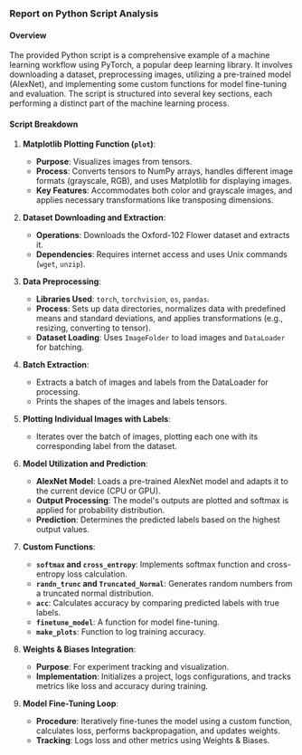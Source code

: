 ### Report on Python Script Analysis

#### Overview
The provided Python script is a comprehensive example of a machine learning workflow using PyTorch, a popular deep learning library. It involves downloading a dataset, preprocessing images, utilizing a pre-trained model (AlexNet), and implementing some custom functions for model fine-tuning and evaluation. The script is structured into several key sections, each performing a distinct part of the machine learning process.

#### Script Breakdown

1. **Matplotlib Plotting Function (`plot`)**:
   - **Purpose**: Visualizes images from tensors.
   - **Process**: Converts tensors to NumPy arrays, handles different image formats (grayscale, RGB), and uses Matplotlib for displaying images.
   - **Key Features**: Accommodates both color and grayscale images, and applies necessary transformations like transposing dimensions.

2. **Dataset Downloading and Extraction**:
   - **Operations**: Downloads the Oxford-102 Flower dataset and extracts it.
   - **Dependencies**: Requires internet access and uses Unix commands (`wget`, `unzip`).

3. **Data Preprocessing**:
   - **Libraries Used**: `torch`, `torchvision`, `os`, `pandas`.
   - **Process**: Sets up data directories, normalizes data with predefined means and standard deviations, and applies transformations (e.g., resizing, converting to tensor).
   - **Dataset Loading**: Uses `ImageFolder` to load images and `DataLoader` for batching.

4. **Batch Extraction**:
   - Extracts a batch of images and labels from the DataLoader for processing.
   - Prints the shapes of the images and labels tensors.

5. **Plotting Individual Images with Labels**:
   - Iterates over the batch of images, plotting each one with its corresponding label from the dataset.

6. **Model Utilization and Prediction**:
   - **AlexNet Model**: Loads a pre-trained AlexNet model and adapts it to the current device (CPU or GPU).
   - **Output Processing**: The model's outputs are plotted and softmax is applied for probability distribution.
   - **Prediction**: Determines the predicted labels based on the highest output values.

7. **Custom Functions**:
   - **`softmax` and `cross_entropy`**: Implements softmax function and cross-entropy loss calculation.
   - **`randn_trunc` and `Truncated_Normal`**: Generates random numbers from a truncated normal distribution.
   - **`acc`**: Calculates accuracy by comparing predicted labels with true labels.
   - **`finetune_model`**: A function for model fine-tuning.
   - **`make_plots`**: Function to log training accuracy.

8. **Weights & Biases Integration**:
   - **Purpose**: For experiment tracking and visualization.
   - **Implementation**: Initializes a project, logs configurations, and tracks metrics like loss and accuracy during training.

9. **Model Fine-Tuning Loop**:
   - **Procedure**: Iteratively fine-tunes the model using a custom function, calculates loss, performs backpropagation, and updates weights.
   - **Tracking**: Logs loss and other metrics using Weights & Biases.


